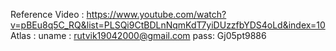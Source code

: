 Reference Video : https://www.youtube.com/watch?v=pBEu8q5C_RQ&list=PLSQi9CtBDLnNqmKdT7yiDUzzfbYDS4oLd&index=10
Atlas : uname : rutvik19042000@gmail.com pass: Gj05pt9886
    
